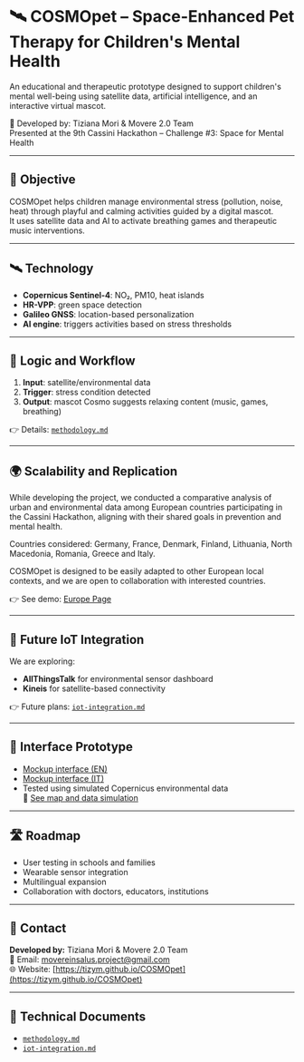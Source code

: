 # 🛰️ COSMOpet – Space-Enhanced Pet Therapy for Children's Mental Health

An educational and therapeutic prototype designed to support children's mental well-being using satellite data, artificial intelligence, and an interactive virtual mascot.

🚀 Developed by: Tiziana Mori & Movere 2.0 Team  
Presented at the 9th Cassini Hackathon – Challenge #3: Space for Mental Health

---

## 🎯 Objective

COSMOpet helps children manage environmental stress (pollution, noise, heat) through playful and calming activities guided by a digital mascot.  
It uses satellite data and AI to activate breathing games and therapeutic music interventions.

---

## 🛰️ Technology

- **Copernicus Sentinel-4**: NO₂, PM10, heat islands  
- **HR-VPP**: green space detection  
- **Galileo GNSS**: location-based personalization  
- **AI engine**: triggers activities based on stress thresholds

---

## 🧠 Logic and Workflow

1. **Input**: satellite/environmental data  
2. **Trigger**: stress condition detected  
3. **Output**: mascot Cosmo suggests relaxing content (music, games, breathing)

👉 Details: [`methodology.md`](./methodology.md)

---

## 🌍 Scalability and Replication

While developing the project, we conducted a comparative analysis of urban and environmental data among European countries participating in the Cassini Hackathon, aligning with their shared goals in prevention and mental health.

Countries considered: Germany, France, Denmark, Finland, Lithuania, North Macedonia, Romania, Greece and Italy.

COSMOpet is designed to be easily adapted to other European local contexts, and we are open to collaboration with interested countries.

👉 See demo: [Europe Page](https://tizym.github.io/COSMOpet/europe.html)

---

## 🔗 Future IoT Integration

We are exploring:
- **AllThingsTalk** for environmental sensor dashboard  
- **Kineis** for satellite-based connectivity

👉 Future plans: [`iot-integration.md`](./iot-integration.md)

---

## 🧪 Interface Prototype

- [Mockup interface (EN)](./mockup-en.png)  
- [Mockup interface (IT)](./mockup-IT.png)  
- Tested using simulated Copernicus environmental data  
🔗 [See map and data simulation](https://tizym.github.io/COSMOpet/map.html)

---

## 🛣️ Roadmap

- User testing in schools and families  
- Wearable sensor integration  
- Multilingual expansion  
- Collaboration with doctors, educators, institutions

---

## 📩 Contact

**Developed by:** Tiziana Mori & Movere 2.0 Team  
📧 Email: movereinsalus.project@gmail.com  
🌐 Website: [https://tizym.github.io/COSMOpet](https://tizym.github.io/COSMOpet)

---

## 📂 Technical Documents

- [`methodology.md`](./methodology.md)  
- [`iot-integration.md`](./iot-integration.md)
